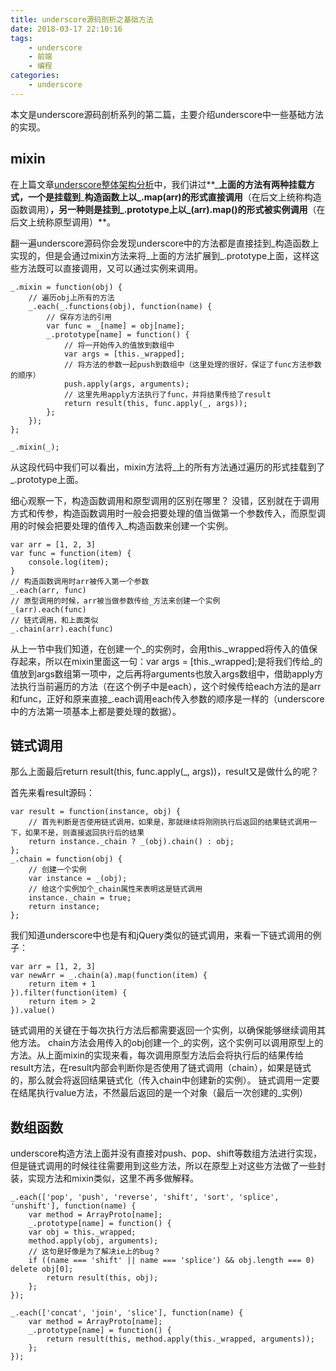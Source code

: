 ```yaml
---
title: underscore源码剖析之基础方法
date: 2018-03-17 22:10:16
tags:
	- underscore
	- 前端
	- 编程
categories: 
    - underscore
---
```

本文是underscore源码剖析系列的第二篇，主要介绍underscore中一些基础方法的实现。
## mixin ##
在上篇文章[underscore整体架构分析][1]中，我们讲过**\_**上面的方法有两种挂载方式，一个是挂载到**\_**构造函数上以\_.map(arr)的形式直接调用**（在后文上统称构造函数调用）**，另一种则是挂到\_.prototype上以\_(arr).map()的形式被实例调用**（在后文上统称原型调用）**。

翻一遍underscore源码你会发现underscore中的方法都是直接挂到\_构造函数上实现的，但是会通过mixin方法来将\_上面的方法扩展到\_.prototype上面，这样这些方法既可以直接调用，又可以通过实例来调用。
```
_.mixin = function(obj) {
    // 遍历obj上所有的方法
    _.each(_.functions(obj), function(name) {
        // 保存方法的引用
        var func = _[name] = obj[name];
        _.prototype[name] = function() {
            // 将一开始传入的值放到数组中
            var args = [this._wrapped];
            // 将方法的参数一起push到数组中（这里处理的很好，保证了func方法参数的顺序）
            push.apply(args, arguments);
            // 这里先用apply方法执行了func，并将结果传给了result
            return result(this, func.apply(_, args));
        };
    });
};

_.mixin(_);
```
从这段代码中我们可以看出，mixin方法将\_上的所有方法通过遍历的形式挂载到了\_.prototype上面。
<!-- more -->
细心观察一下，构造函数调用和原型调用的区别在哪里？
没错，区别就在于调用方式和传参，构造函数调用时一般会把要处理的值当做第一个参数传入，而原型调用的时候会把要处理的值传入\_构造函数来创建一个实例。
```
var arr = [1, 2, 3]
var func = function(item) {
    console.log(item);
}
// 构造函数调用时arr被传入第一个参数
_.each(arr, func)
// 原型调用的时候，arr被当做参数传给_方法来创建一个实例
_(arr).each(func)
// 链式调用，和上面类似
_.chain(arr).each(func)
```
从上一节中我们知道，在创建一个\_的实例时，会用this.\_wrapped将传入的值保存起来，所以在mixin里面这一句：var args = [this.\_wrapped];是将我们传给\_的值放到args数组第一项中，之后再将arguments也放入args数组中，借助apply方法执行当前遍历的方法（在这个例子中是each），这个时候传给each方法的是arr和func，正好和原来直接\_.each调用each传入参数的顺序是一样的（underscore中的方法第一项基本上都是要处理的数据）。
## 链式调用 ##
那么上面最后return result(this, func.apply(\_, args))，result又是做什么的呢？

首先来看result源码：
```
var result = function(instance, obj) {
    // 首先判断是否使用链式调用，如果是，那就继续将刚刚执行后返回的结果链式调用一下，如果不是，则直接返回执行后的结果
    return instance._chain ? _(obj).chain() : obj;
};
_.chain = function(obj) {
    // 创建一个实例
    var instance = _(obj);
    // 给这个实例加个_chain属性来表明这是链式调用
    instance._chain = true;
    return instance;
};
```
我们知道underscore中也是有和jQuery类似的链式调用，来看一下链式调用的例子：
```
var arr = [1, 2, 3]
var newArr = _.chain(a).map(function(item) {
    return item + 1
}).filter(function(item) {
    return item > 2
}).value()
```
链式调用的关键在于每次执行方法后都需要返回一个实例，以确保能够继续调用其他方法。
chain方法会用传入的obj创建一个\_的实例，这个实例可以调用原型上的方法。从上面mixin的实现来看，每次调用原型方法后会将执行后的结果传给result方法，在result内部会判断你是否使用了链式调用（chain），如果是链式的，那么就会将返回结果链式化（传入chain中创建新的实例）。
链式调用一定要在结尾执行value方法，不然最后返回的是一个对象（最后一次创建的\_实例）
## 数组函数 ##
underscore构造方法上面并没有直接对push、pop、shift等数组方法进行实现，但是链式调用的时候往往需要用到这些方法，所以在原型上对这些方法做了一些封装，实现方法和mixin类似，这里不再多做解释。
```
_.each(['pop', 'push', 'reverse', 'shift', 'sort', 'splice', 'unshift'], function(name) {
    var method = ArrayProto[name];
    _.prototype[name] = function() {
    var obj = this._wrapped;
    method.apply(obj, arguments);
    // 这句是好像是为了解决ie上的bug？
    if ((name === 'shift' || name === 'splice') && obj.length === 0) delete obj[0];
        return result(this, obj);
    };
});

_.each(['concat', 'join', 'slice'], function(name) {
    var method = ArrayProto[name];
    _.prototype[name] = function() {
        return result(this, method.apply(this._wrapped, arguments));
    };
});
```

  [1]: https://segmentfault.com/a/1190000013789060?_ea=3463450
  <head> 
    <script src="//cdn1.lncld.net/static/js/3.0.4/av-min.js"></script>
    <script src='//unpkg.com/valine/dist/Valine.min.js'></script>
</head>
<body>
    <div id="comment"></div>
</body>